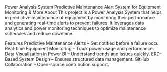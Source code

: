Power Analysis System
Predictive Maintenance Alert System for Equipment Monitoring & More
About
This project is a Power Analysis System that helps in predictive maintenance of equipment by monitoring their performance and generating real-time alerts to prevent failures. It leverages data analytics and power monitoring techniques to optimize maintenance schedules and reduce downtime.

Features
Predictive Maintenance Alerts – Get notified before a failure occu
Real-time Equipment Monitoring – Track power usage and performance.
Data Visualization in Power BI – Understand trends and issues quickly.
ERD-Based System Design – Ensures structured data management.
GitHub Collaboration – Open-source contribution support.
